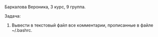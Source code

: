 Баркалова Вероника, 3 курс, 9 группа.

Задача:
1. Вывести в текстовый файл все комментарии, прописанные в файле ~/.bashrc.